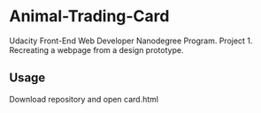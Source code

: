 # Animal-Trading-Card
Udacity Front-End Web Developer Nanodegree Program. 
Project 1.
Recreating a webpage from a design prototype.

## Usage

Download repository and open card.html
